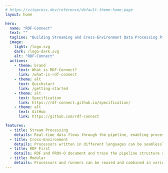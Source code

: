 ```yaml
---
# https://vitepress.dev/reference/default-theme-home-page
layout: home

hero:
  name: "RDF-Connect"
  text: ""
  tagline: "Building Streaming and Cross-Environment Data Processing Pipelines with RDF-Connect"
  image:
    light: /logo.svg
    dark: /logo-dark.svg
    alt: "RDF-Connect"
  actions:
    - theme: brand
      text: What is RDF-Connect?
      link: /what-is-rdf-connect
    - theme: alt
      text: Quickstart
      link: /getting-started
    - theme: alt
      text: Specification
      link: https://rdf-connect.github.io/specification/
    - theme: alt
      text: GitHub
      link: https://github.com/rdf-connect

features:
  - title: Stream Processing
    details: Real-time data flows through the pipeline, enabling processors to handle incoming data promptly.
  - title: Cross-Environment
    details: Processors written in different languages can be seamlessly integrated into the same pipeline.
  - title: RDF First
    details: RDF and PROV-O document and trace the pipeline structure and execution, thereby enhancing transparency and reproducibility.
  - title: Modular
    details: Processors and runners can be reused and combined in various ways, allowing for flexible pipeline configurations.
---
```


